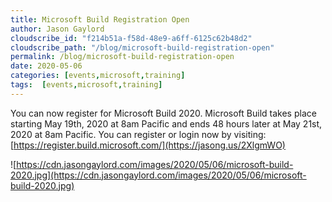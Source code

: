 ```yaml
---
title: Microsoft Build Registration Open
author: Jason Gaylord
cloudscribe_id: "f214b51a-f58d-48e9-a6ff-6125c62b48d2"
cloudscribe_path: "/blog/microsoft-build-registration-open"
permalink: /blog/microsoft-build-registration-open
date: 2020-05-06
categories: [events,microsoft,training]
tags:  [events,microsoft,training]
---
```


You can now register for Microsoft Build 2020. Microsoft Build takes place starting May 19th, 2020 at 8am Pacific and ends 48 hours later at May 21st, 2020 at 8am Pacific. You can register or login now by visiting: [https://register.build.microsoft.com/](https://jasong.us/2XlgmWO)

![https://cdn.jasongaylord.com/images/2020/05/06/microsoft-build-2020.jpg](https://cdn.jasongaylord.com/images/2020/05/06/microsoft-build-2020.jpg)
